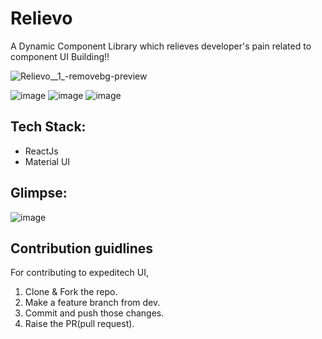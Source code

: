 # Relievo

A Dynamic Component Library which relieves developer's pain related to component UI Building!!

![Relievo__1_-removebg-preview](https://user-images.githubusercontent.com/82696858/198863384-71527238-dc79-4719-a327-b4afa00bebeb.png)

![image](https://img.shields.io/github/issues/rishbitsnbytes/relievo) ![image](https://img.shields.io/github/forks/rishbitsnbytes/relievo) ![image](https://img.shields.io/github/stars/rishbitsnbytes/relievo)

## Tech Stack:
- ReactJs
- Material UI

## Glimpse:

![image](https://user-images.githubusercontent.com/82696858/198863803-4d31726c-6ed1-41bc-87e7-c98c1aeb7d70.png)


## Contribution guidlines<a name="contribution"></a>
For contributing to expeditech UI,
1. Clone & Fork the repo.
2. Make a feature branch from dev.
3. Commit and push those changes.
4. Raise the PR(pull request).
